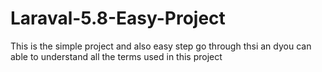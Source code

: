 # Laraval-5.8-Easy-Project

This is the simple project and also easy step go through thsi an dyou can able to understand all the terms used in this project
